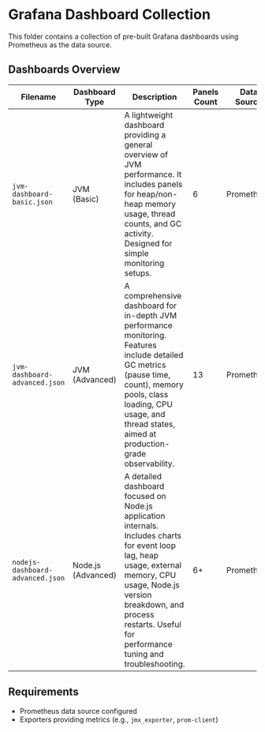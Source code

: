 # Grafana Dashboard Collection

This folder contains a collection of pre-built Grafana dashboards using Prometheus as the data source.

## Dashboards Overview

| Filename                     | Dashboard Type     | Description                                                                                                                                         | Panels Count | Data Source |
|-----------------------------|--------------------|-----------------------------------------------------------------------------------------------------------------------------------------------------|--------------|-------------|
| `jvm-dashboard-basic.json`  | JVM (Basic)        | A lightweight dashboard providing a general overview of JVM performance. It includes panels for heap/non-heap memory usage, thread counts, and GC activity. Designed for simple monitoring setups. | 6            | Prometheus  |
| `jvm-dashboard-advanced.json` | JVM (Advanced)   | A comprehensive dashboard for in-depth JVM performance monitoring. Features include detailed GC metrics (pause time, count), memory pools, class loading, CPU usage, and thread states, aimed at production-grade observability. | 13           | Prometheus  |
| `nodejs-dashboard-advanced.json` | Node.js (Advanced) | A detailed dashboard focused on Node.js application internals. Includes charts for event loop lag, heap usage, external memory, CPU usage, Node.js version breakdown, and process restarts. Useful for performance tuning and troubleshooting. | 6+           | Prometheus  |

## Requirements

- Prometheus data source configured
- Exporters providing metrics (e.g., `jmx_exporter`, `prom-client`)


